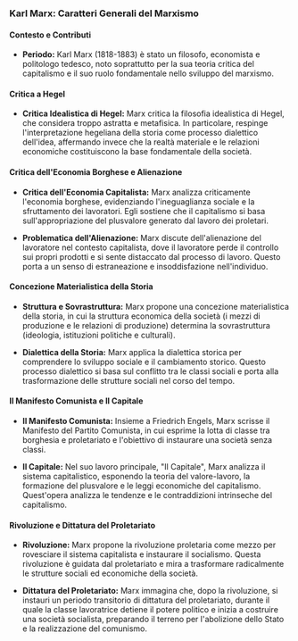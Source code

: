 ### Karl Marx: Caratteri Generali del Marxismo

#### Contesto e Contributi

- **Periodo:** Karl Marx (1818-1883) è stato un filosofo, economista e politologo tedesco, noto soprattutto per la sua teoria critica del capitalismo e il suo ruolo fondamentale nello sviluppo del marxismo.

#### Critica a Hegel

- **Critica Idealistica di Hegel:** Marx critica la filosofia idealistica di Hegel, che considera troppo astratta e metafisica. In particolare, respinge l'interpretazione hegeliana della storia come processo dialettico dell'idea, affermando invece che la realtà materiale e le relazioni economiche costituiscono la base fondamentale della società.

#### Critica dell'Economia Borghese e Alienazione

- **Critica dell'Economia Capitalista:** Marx analizza criticamente l'economia borghese, evidenziando l'ineguaglianza sociale e la sfruttamento dei lavoratori. Egli sostiene che il capitalismo si basa sull'appropriazione del plusvalore generato dal lavoro dei proletari.

- **Problematica dell'Alienazione:** Marx discute dell'alienazione del lavoratore nel contesto capitalista, dove il lavoratore perde il controllo sui propri prodotti e si sente distaccato dal processo di lavoro. Questo porta a un senso di estraneazione e insoddisfazione nell'individuo.

#### Concezione Materialistica della Storia

- **Struttura e Sovrastruttura:** Marx propone una concezione materialistica della storia, in cui la struttura economica della società (i mezzi di produzione e le relazioni di produzione) determina la sovrastruttura (ideologia, istituzioni politiche e culturali).

- **Dialettica della Storia:** Marx applica la dialettica storica per comprendere lo sviluppo sociale e il cambiamento storico. Questo processo dialettico si basa sul conflitto tra le classi sociali e porta alla trasformazione delle strutture sociali nel corso del tempo.

#### Il Manifesto Comunista e Il Capitale

- **Il Manifesto Comunista:** Insieme a Friedrich Engels, Marx scrisse il Manifesto del Partito Comunista, in cui esprime la lotta di classe tra borghesia e proletariato e l'obiettivo di instaurare una società senza classi.

- **Il Capitale:** Nel suo lavoro principale, "Il Capitale", Marx analizza il sistema capitalistico, esponendo la teoria del valore-lavoro, la formazione del plusvalore e le leggi economiche del capitalismo. Quest'opera analizza le tendenze e le contraddizioni intrinseche del capitalismo.

#### Rivoluzione e Dittatura del Proletariato

- **Rivoluzione:** Marx propone la rivoluzione proletaria come mezzo per rovesciare il sistema capitalista e instaurare il socialismo. Questa rivoluzione è guidata dal proletariato e mira a trasformare radicalmente le strutture sociali ed economiche della società.

- **Dittatura del Proletariato:** Marx immagina che, dopo la rivoluzione, si instauri un periodo transitorio di dittatura del proletariato, durante il quale la classe lavoratrice detiene il potere politico e inizia a costruire una società socialista, preparando il terreno per l'abolizione dello Stato e la realizzazione del comunismo.
